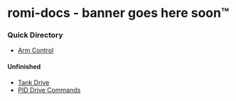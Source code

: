 # romi-docs - banner goes here soon:tm:

### Quick Directory
- [Arm Control](arm)
#### Unfinished
- [Tank Drive](tank-drive)
- [PID Drive Commands](pid-drive)
